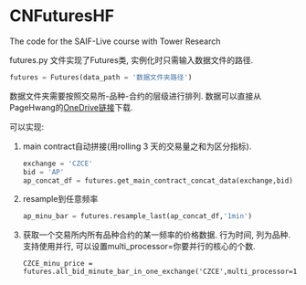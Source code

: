 # CNFuturesHF

The code for the SAIF-Live course with Tower Research

futures.py 文件实现了Futures类, 实例化时只需输入数据文件的路径.

```python
futures = Futures(data_path = '数据文件夹路径')
```

数据文件夹需要按照交易所-品种-合约的层级进行排列. 数据可以直接从PageHwang的[OneDrive链接]([https://](https://saif-my.sharepoint.cn/:f:/g/personal/yxhuang_23_saif_sjtu_edu_cn/EgqwY1fpj5dKu4UD3wAnpnsBDB66Yrd890ReeP2uwELTmQ?e=QiPvaf)https://)下载.

可以实现:

1. main contract自动拼接(用rolling 3 天的交易量之和为区分指标).
   ```python
   exchange = 'CZCE'
   bid = 'AP'
   ap_concat_df = futures.get_main_contract_concat_data(exchange,bid)
   ```
2. resample到任意频率
   ```python
   ap_minu_bar = futures.resample_last(ap_concat_df,'1min')
   ```
3. 获取一个交易所内所有品种合约的某一频率的价格数据. 行为时间, 列为品种. 支持使用并行, 可以设置multi_processor=你要并行的核心的个数.
   ```
   CZCE_minu_price = futures.all_bid_minute_bar_in_one_exchange('CZCE',multi_processor=1)
   ```
